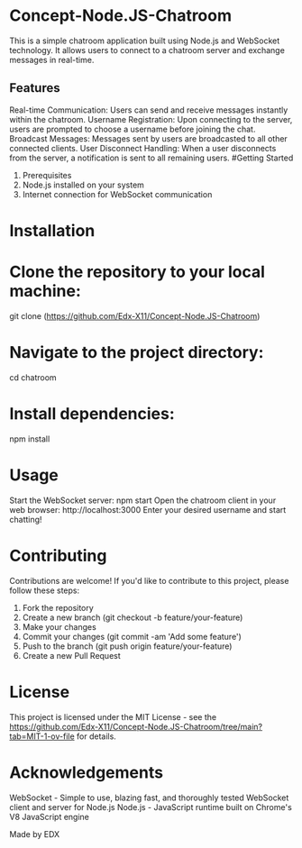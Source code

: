 
# Concept-Node.JS-Chatroom
This is a simple chatroom application built using Node.js and WebSocket technology. It allows users to connect to a chatroom server and exchange messages in real-time.

## Features
Real-time Communication: Users can send and receive messages instantly within the chatroom.
Username Registration: Upon connecting to the server, users are prompted to choose a username before joining the chat.
Broadcast Messages: Messages sent by users are broadcasted to all other connected clients.
User Disconnect Handling: When a user disconnects from the server, a notification is sent to all remaining users.
#Getting Started
1. Prerequisites
2. Node.js installed on your system
3. Internet connection for WebSocket communication
# Installation
# Clone the repository to your local machine:
git clone (https://github.com/Edx-X11/Concept-Node.JS-Chatroom)
# Navigate to the project directory:
cd chatroom
# Install dependencies:
npm install
# Usage
Start the WebSocket server:
npm start
Open the chatroom client in your web browser:
http://localhost:3000
Enter your desired username and start chatting!

# Contributing
Contributions are welcome! If you'd like to contribute to this project, please follow these steps:

1. Fork the repository
2. Create a new branch (git checkout -b feature/your-feature)
3. Make your changes
4. Commit your changes (git commit -am 'Add some feature')
5. Push to the branch (git push origin feature/your-feature)
5. Create a new Pull Request
# License
This project is licensed under the MIT License - see the https://github.com/Edx-X11/Concept-Node.JS-Chatroom/tree/main?tab=MIT-1-ov-file  for details.

# Acknowledgements
WebSocket - Simple to use, blazing fast, and thoroughly tested WebSocket client and server for Node.js
Node.js - JavaScript runtime built on Chrome's V8 JavaScript engine

Made by EDX
